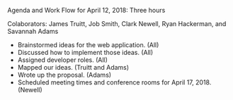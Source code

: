 Agenda and Work Flow for April 12, 2018: Three hours



Colaborators: James Truitt, Job Smith, Clark Newell, Ryan Hackerman, and Savannah Adams



- Brainstormed ideas for the web application. (All)
- Discussed how to implement those ideas. (All)
- Assigned developer roles. (All)
- Mapped our ideas. (Truitt and Adams)
- Wrote up the proposal. (Adams)
- Scheduled meeting times and conference rooms for April 17, 2018. (Newell)